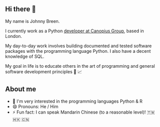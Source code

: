 ## Hi there 👋

My name is Johnny Breen. 

I currently work as a Python [developer at Canopius Group](https://www.linkedin.com/in/johnnybreen/), based in London.

My day-to-day work involves building documented and tested software packages with the programming language Python. I also have a decent knowledge of SQL.

My goal in life is to educate others in the art of programming and general software development principles 🔭 📈

## About me

- 🔭 I'm very interested in the programming languages Python & R
- 😄 Pronouns: He / Him
- ⚡ Fun fact: I can speak Mandarin Chinese (to a reasonable level)! 🇹🇼 🇭🇰 🇨🇳
